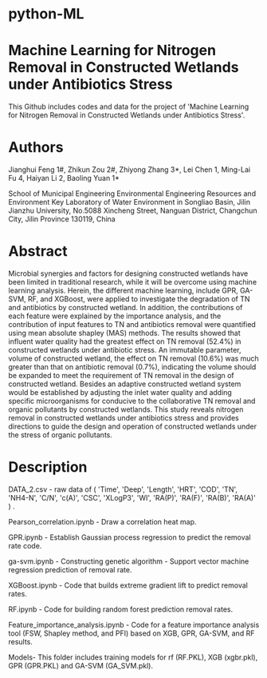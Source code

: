# python-ML
# Machine Learning for Nitrogen Removal in Constructed Wetlands under Antibiotics Stress

This Github includes codes and data for the project of 'Machine Learning for Nitrogen Removal in Constructed Wetlands under Antibiotics Stress'.

# Authors
Jianghui Feng 1#, Zhikun Zou 2#, Zhiyong Zhang 3*, Lei Chen 1, Ming-Lai Fu 4, Haiyan Li 2, Baoling Yuan 1*

School of Municipal Engineering Environmental Engineering Resources and Environment
Key Laboratory of Water Environment in Songliao Basin, Jilin Jianzhu University, No.5088 Xincheng Street, Nanguan District, Changchun City, Jilin Province 130119, China

# Abstract 
Microbial synergies and factors for designing constructed wetlands have been limited in traditional research, while it will be overcome using machine learning analysis. Herein, the different machine learning, include GPR, GA-SVM, RF, and XGBoost, were applied to investigate the degradation of TN and antibiotics by constructed wetland. In addition, the contributions of each feature were explained by the importance analysis, and the contribution of input features to TN and antibiotics removal were quantified using mean absolute shapley (MAS) methods. The results showed that influent water quality had the greatest effect on TN removal (52.4%) in constructed wetlands under antibiotic stress. An immutable parameter, volume of constructed wetland, the effect on TN removal (10.6%) was much greater than that on antibiotic removal (0.7%), indicating the volume should be expanded to meet the requirement of TN removal in the design of constructed wetland. Besides an adaptive constructed wetland system would be established by adjusting the inlet water quality and adding specific microorganisms for conducive to the collaborative TN removal and organic pollutants by constructed wetlands. This study reveals nitrogen removal in constructed wetlands under antibiotics stress and provides directions to guide the design and operation of constructed wetlands under the stress of organic pollutants.

# Description
DATA_2.csv - raw data of ( 'Time', 'Deep', 'Length', 'HRT', 'COD', 'TN', 'NH4-N', 'C/N', 'c(A)', 'CSC', 'XLogP3', 'WI', 'RA(P)', 'RA(F)', 'RA(B)', 'RA(A)' ) .


Pearson_correlation.ipynb - Draw a correlation heat map.

GPR.ipynb - Establish Gaussian process regression to predict the removal rate code.

ga-svm.ipynb - Constructing genetic algorithm - Support vector machine regression prediction of removal rate.

XGBoost.ipynb - Code that builds extreme gradient lift to predict removal rates.

RF.ipynb - Code for building random forest prediction removal rates.

Feature_importance_analysis.ipynb - Code for a feature importance analysis tool (FSW, Shapley method, and PFI) based on XGB, GPR, GA-SVM, and RF results.

Models- This folder includes training models for rf (RF.PKL), XGB (xgbr.pkl), GPR (GPR.PKL) and GA-SVM (GA_SVM.pkl).
